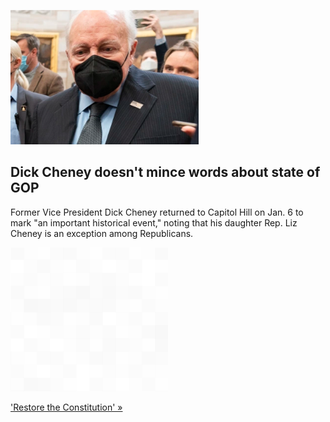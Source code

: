 
![Dick Cheney doesn't mince words about state of GOP](./20220107055841.png)
## Dick Cheney doesn't mince words about state of GOP

Former Vice President Dick Cheney returned to Capitol Hill on Jan. 6 to mark "an important historical event," noting that his daughter Rep. Liz Cheney is an exception among Republicans.

![pic](../square_bg.png)

['Restore the Constitution' »](https://www.yahoo.com/gma/dick-cheney-comes-capitol-jan-173000153.html)
